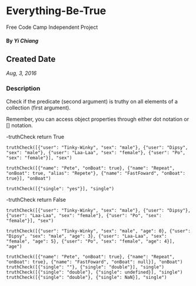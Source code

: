 
# Everything-Be-True
Free Code Camp Independent Project


#### By _**Yi Chiang**_

## Created Date

_Aug, 3, 2016_

### Description
Check if the predicate (second argument) is truthy on all elements of a collection (first argument).

Remember, you can access object properties through either dot notation or [] notation.

-truthCheck return True
```
truthCheck([{"user": "Tinky-Winky", "sex": "male"}, {"user": "Dipsy", "sex": "male"}, {"user": "Laa-Laa", "sex": "female"}, {"user": "Po", "sex": "female"}], "sex") 
```
```
truthCheck([{"name": "Pete", "onBoat": true}, {"name": "Repeat", "onBoat": true, "alias": "Repete"}, {"name": "FastFoward", "onBoat": true}], "onBoat")
```

```
truthCheck([{"single": "yes"}], "single")
```
-truthCheck return False
```
truthCheck([{"user": "Tinky-Winky", "sex": "male"}, {"user": "Dipsy"}, {"user": "Laa-Laa", "sex": "female"}, {"user": "Po", "sex": "female"}], "sex") 
```
```
truthCheck([{"user": "Tinky-Winky", "sex": "male", "age": 0}, {"user": "Dipsy", "sex": "male", "age": 3}, {"user": "Laa-Laa", "sex": "female", "age": 5}, {"user": "Po", "sex": "female", "age": 4}], "age")
```
```
truthCheck([{"name": "Pete", "onBoat": true}, {"name": "Repeat", "onBoat": true}, {"name": "FastFoward", "onBoat": null}], "onBoat")
truthCheck([{"single": ""}, {"single": "double"}], "single") 
truthCheck([{"single": "double"}, {"single": undefined}], "single") 
truthCheck([{"single": "double"}, {"single": NaN}], "single") 

```


